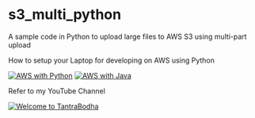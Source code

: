 # s3_multi_python

A sample code in Python to upload large files to AWS S3 using multi-part upload 


How to setup your Laptop for developing on AWS using Python

[![AWS with Python](https://img.youtube.com/vi/Y0UCzGyE9hQ/0.jpg)](https://youtu.be/Y0UCzGyE9hQ)     [![AWS with Java](https://img.youtube.com/vi/J3qtEqfXy1Y/0.jpg)](https://youtu.be/J3qtEqfXy1Y)






Refer to my YouTube Channel 

[![Welcome to TantraBodha](https://img.youtube.com/vi/cPqXILS-VSI/0.jpg)](https://youtu.be/cPqXILS-VSI)
